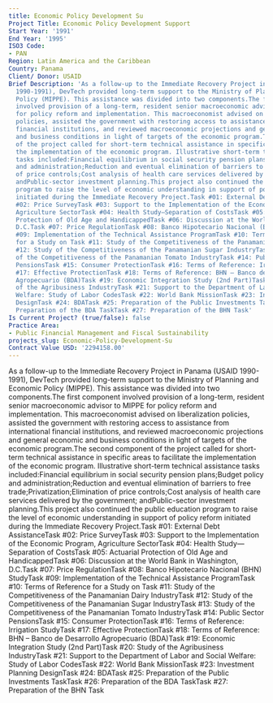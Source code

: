 ```yaml
---
title: Economic Policy Development Su
Project Title: Economic Policy Development Support
Start Year: '1991'
End Year: '1995'
ISO3 Code:
- PAN
Region: Latin America and the Caribbean
Country: Panama
Client/ Donor: USAID
Brief Description: 'As a follow-up to the Immediate Recovery Project in Panama (USAID
  1990-1991), DevTech provided long-term support to the Ministry of Planning and Economic
  Policy (MIPPE). This assistance was divided into two components.The first component
  involved provision of a long-term, resident senior macroeconomic advisor to MIPPE
  for policy reform and implementation. This macroeconomist advised on liberalization
  policies, assisted the government with restoring access to assistance from international
  financial institutions, and reviewed macroeconomic projections and general economic
  and business conditions in light of targets of the economic program.The second component
  of the project called for short-term technical assistance in specific areas to facilitate
  the implementation of the economic program. Illustrative short-term technical assistance
  tasks included:Financial equilibrium in social security pension plans;Budget policy
  and administration;Reduction and eventual elimination of barriers to free trade;Privatization;Elimination
  of price controls;Cost analysis of health care services delivered by the government;
  andPublic-sector investment planning.This project also continued the public education
  program to raise the level of economic understanding in support of policy reform
  initiated during the Immediate Recovery Project.Task #01: External Debt AssistanceTask
  #02: Price SurveyTask #03: Support to the Implementation of the Economic Program,
  Agriculture SectorTask #04: Health Study—Separation of CostsTask #05: Actuarial
  Protection of Old Age and HandicappedTask #06: Discussion at the World Bank in Washington,
  D.C.Task #07: Price RegulationTask #08: Banco Hipotecario Nacional (BHN) StudyTask
  #09: Implementation of the Technical Assistance ProgramTask #10: Terms of Reference
  for a Study on Task #11: Study of the Competitiveness of the Panamanian Dairy IndustryTask
  #12: Study of the Competitiveness of the Panamanian Sugar IndustryTask #13: Study
  of the Competitiveness of the Panamanian Tomato IndustryTask #14: Public Sector
  PensionsTask #15: Consumer ProtectionTask #16: Terms of Reference: Irrigation StudyTask
  #17: Effective ProtectionTask #18: Terms of Reference: BHN – Banco de Desarrollo
  Agropecuario (BDA)Task #19: Economic Integration Study (2nd Part)Task #20: Study
  of the Agribusiness IndustryTask #21: Support to the Department of Labor and Social
  Welfare: Study of Labor CodesTask #22: World Bank MissionTask #23: Investment Planning
  DesignTask #24: BDATask #25: Preparation of the Public Investments TaskTask #26:
  Preparation of the BDA TaskTask #27: Preparation of the BHN Task'
Is Current Project? (true/false): false
Practice Area:
- Public Financial Management and Fiscal Sustainability
projects_slug: Economic-Policy-Development-Su
Contract Value USD: '2294158.00'
---
```


As a follow-up to the Immediate Recovery Project in Panama (USAID 1990-1991), DevTech provided long-term support to the Ministry of Planning and Economic Policy (MIPPE). This assistance was divided into two components.The first component involved provision of a long-term, resident senior macroeconomic advisor to MIPPE for policy reform and implementation. This macroeconomist advised on liberalization policies, assisted the government with restoring access to assistance from international financial institutions, and reviewed macroeconomic projections and general economic and business conditions in light of targets of the economic program.The second component of the project called for short-term technical assistance in specific areas to facilitate the implementation of the economic program. Illustrative short-term technical assistance tasks included:Financial equilibrium in social security pension plans;Budget policy and administration;Reduction and eventual elimination of barriers to free trade;Privatization;Elimination of price controls;Cost analysis of health care services delivered by the government; andPublic-sector investment planning.This project also continued the public education program to raise the level of economic understanding in support of policy reform initiated during the Immediate Recovery Project.Task #01: External Debt AssistanceTask #02: Price SurveyTask #03: Support to the Implementation of the Economic Program, Agriculture SectorTask #04: Health Study—Separation of CostsTask #05: Actuarial Protection of Old Age and HandicappedTask #06: Discussion at the World Bank in Washington, D.C.Task #07: Price RegulationTask #08: Banco Hipotecario Nacional (BHN) StudyTask #09: Implementation of the Technical Assistance ProgramTask #10: Terms of Reference for a Study on Task #11: Study of the Competitiveness of the Panamanian Dairy IndustryTask #12: Study of the Competitiveness of the Panamanian Sugar IndustryTask #13: Study of the Competitiveness of the Panamanian Tomato IndustryTask #14: Public Sector PensionsTask #15: Consumer ProtectionTask #16: Terms of Reference: Irrigation StudyTask #17: Effective ProtectionTask #18: Terms of Reference: BHN – Banco de Desarrollo Agropecuario (BDA)Task #19: Economic Integration Study (2nd Part)Task #20: Study of the Agribusiness IndustryTask #21: Support to the Department of Labor and Social Welfare: Study of Labor CodesTask #22: World Bank MissionTask #23: Investment Planning DesignTask #24: BDATask #25: Preparation of the Public Investments TaskTask #26: Preparation of the BDA TaskTask #27: Preparation of the BHN Task